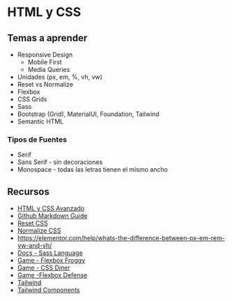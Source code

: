 # HTML y CSS

## Temas a aprender

* Responsive Design
  * Mobile First
  * Media Queries
* Unidades (px, em, %, vh, vw)
* Reset vs Normalize
* Flexbox
* CSS Grids
* Sass
* Bootstrap (Grid), MaterialUI, Foundation, Tailwind
* Semantic HTML

### Tipos de Fuentes

* Serif
* Sans Serif - sin decoraciones
* Monospace - todas las letras tienen el mismo ancho

## Recursos

* [HTML y CSS Avanzado](https://www.youtube.com/playlist?list=PLxyfMWnjW2kuLUZtO8HAjqEZsQOr0xykP)
* [Github Markdown Guide](https://guides.github.com/features/mastering-markdown/)
* [Reset CSS](https://meyerweb.com/eric/tools/css/reset/)
* [Normalize CSS](https://necolas.github.io/normalize.css/)
* https://elementor.com/help/whats-the-difference-between-px-em-rem-vw-and-vh/  
* [Docs - Sass Language](https://sass-lang.com/)
* [Game - Flexbox Froggy](https://flexboxfroggy.com/)
* [Game - CSS Diner](https://flukeout.github.io/)
* [Game -Flexbox Defense](http://www.flexboxdefense.com/)
* [Tailwind](https://tailwindcss.com/)
* [Tailwind Components](https://tailwindcomponents.com/)

